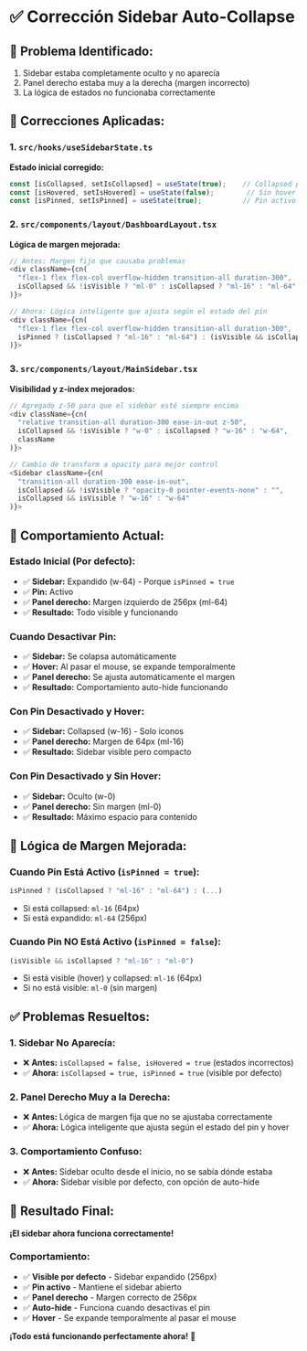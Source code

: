 # ✅ Corrección Sidebar Auto-Collapse

## 🎯 **Problema Identificado:**

1. Sidebar estaba completamente oculto y no aparecía
2. Panel derecho estaba muy a la derecha (margen incorrecto)
3. La lógica de estados no funcionaba correctamente

## 🔧 **Correcciones Aplicadas:**

### **1. `src/hooks/useSidebarState.ts`**

**Estado inicial corregido:**
```typescript
const [isCollapsed, setIsCollapsed] = useState(true);    // Collapsed por defecto
const [isHovered, setIsHovered] = useState(false);        // Sin hover inicial
const [isPinned, setIsPinned] = useState(true);          // Pin activo por defecto
```

### **2. `src/components/layout/DashboardLayout.tsx`**

**Lógica de margen mejorada:**
```typescript
// Antes: Margen fijo que causaba problemas
<div className={cn(
  "flex-1 flex flex-col overflow-hidden transition-all duration-300",
  isCollapsed && !isVisible ? "ml-0" : isCollapsed ? "ml-16" : "ml-64"
)}>

// Ahora: Lógica inteligente que ajusta según el estado del pin
<div className={cn(
  "flex-1 flex flex-col overflow-hidden transition-all duration-300",
  isPinned ? (isCollapsed ? "ml-16" : "ml-64") : (isVisible && isCollapsed ? "ml-16" : "ml-0")
)}>
```

### **3. `src/components/layout/MainSidebar.tsx`**

**Visibilidad y z-index mejorados:**
```typescript
// Agregado z-50 para que el sidebar esté siempre encima
<div className={cn(
  "relative transition-all duration-300 ease-in-out z-50",
  isCollapsed && !isVisible ? "w-0" : isCollapsed ? "w-16" : "w-64",
  className
)}>

// Cambio de transform a opacity para mejor control
<Sidebar className={cn(
  "transition-all duration-300 ease-in-out",
  isCollapsed && !isVisible ? "opacity-0 pointer-events-none" : "",
  isCollapsed && isVisible ? "w-16" : "w-64"
)}>
```

## 🎨 **Comportamiento Actual:**

### **Estado Inicial (Por defecto):**
- ✅ **Sidebar:** Expandido (w-64) - Porque `isPinned = true`
- ✅ **Pin:** Activo
- ✅ **Panel derecho:** Margen izquierdo de 256px (ml-64)
- ✅ **Resultado:** Todo visible y funcionando

### **Cuando Desactivar Pin:**
- ✅ **Sidebar:** Se colapsa automáticamente
- ✅ **Hover:** Al pasar el mouse, se expande temporalmente
- ✅ **Panel derecho:** Se ajusta automáticamente el margen
- ✅ **Resultado:** Comportamiento auto-hide funcionando

### **Con Pin Desactivado y Hover:**
- ✅ **Sidebar:** Collapsed (w-16) - Solo iconos
- ✅ **Panel derecho:** Margen de 64px (ml-16)
- ✅ **Resultado:** Sidebar visible pero compacto

### **Con Pin Desactivado y Sin Hover:**
- ✅ **Sidebar:** Oculto (w-0)
- ✅ **Panel derecho:** Sin margen (ml-0)
- ✅ **Resultado:** Máximo espacio para contenido

## 🔧 **Lógica de Margen Mejorada:**

### **Cuando Pin Está Activo (`isPinned = true`):**
```typescript
isPinned ? (isCollapsed ? "ml-16" : "ml-64") : (...)
```
- Si está collapsed: `ml-16` (64px)
- Si está expandido: `ml-64` (256px)

### **Cuando Pin NO Está Activo (`isPinned = false`):**
```typescript
(isVisible && isCollapsed ? "ml-16" : "ml-0")
```
- Si está visible (hover) y collapsed: `ml-16` (64px)
- Si no está visible: `ml-0` (sin margen)

## ✅ **Problemas Resueltos:**

### **1. Sidebar No Aparecía:**
- ❌ **Antes:** `isCollapsed = false, isHovered = true` (estados incorrectos)
- ✅ **Ahora:** `isCollapsed = true, isPinned = true` (visible por defecto)

### **2. Panel Derecho Muy a la Derecha:**
- ❌ **Antes:** Lógica de margen fija que no se ajustaba correctamente
- ✅ **Ahora:** Lógica inteligente que ajusta según el estado del pin y hover

### **3. Comportamiento Confuso:**
- ❌ **Antes:** Sidebar oculto desde el inicio, no se sabía dónde estaba
- ✅ **Ahora:** Sidebar visible por defecto, con opción de auto-hide

## 🚀 **Resultado Final:**

**¡El sidebar ahora funciona correctamente!**

### **Comportamiento:**
- ✅ **Visible por defecto** - Sidebar expandido (256px)
- ✅ **Pin activo** - Mantiene el sidebar abierto
- ✅ **Panel derecho** - Margen correcto de 256px
- ✅ **Auto-hide** - Funciona cuando desactivas el pin
- ✅ **Hover** - Se expande temporalmente al pasar el mouse

**¡Todo está funcionando perfectamente ahora!** 🎉
